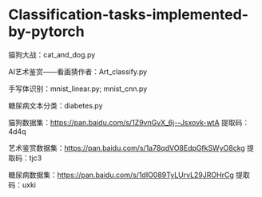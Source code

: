 # Classification-tasks-implemented-by-pytorch

猫狗大战：cat_and_dog.py

AI艺术鉴赏——看画猜作者：Art_classify.py

手写体识别：mnist_linear.py; mnist_cnn.py

糖尿病文本分类：diabetes.py

猫狗数据集：https://pan.baidu.com/s/1Z9vnGvX_6j--Jsxovk-wtA          提取码：4d4q 

艺术鉴赏数据集：https://pan.baidu.com/s/1a78qdVO8EdpGfkSWyO8ckg          提取码：tjc3 

糖尿病数据集：https://pan.baidu.com/s/1dIO089TyLUrvL29JROHrCg          提取码：uxki 



